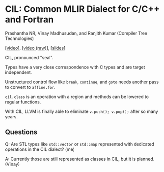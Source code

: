 # CIL: Common MLIR Dialect for C/C++ and Fortran

Prashantha NR, Vinay Madhusudan, and Ranjith Kumar
(Compiler Tree Technologies)

[[video](https://www.youtube.com/watch?v=3gcw-8C9UbA)],
[[video (raw)](https://www.youtube.com/watch?v=mNA5bwsKepQ)],
[[slides](https://llvm.org/devmtg/2020-09/slides/CIL_Common_MLIR_Abstraction.pdf)]

CIL, pronounced "seal".

Types have a very close correspondence with C types and are target
independent.

Unstructured control flow like `break`, `continue`, and `goto` needs
another pass to convert to `affine.for`.

`cil.class` is an operation with a region and methods can be lowered to
regular functions.

With CIL, LLVM is finally able to eliminate `v.push(); v.pop();` after
so many years.

## Questions

Q: Are STL types like `std::vector` or `std::map` represented with
dedicated operations in the CIL dialect? (me)

A: Currently those are still represented as classes in CIL, but it is
planned. (Vinay)
